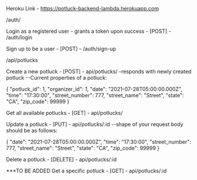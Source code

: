 Heroku Link - https://potluck-backend-lambda.herokuapp.com

/auth/

Login as a registered user - grants a token upon success - [POST] - /auth/login

Sign up to be a user - [POST] - /auth/sign-up

/api/potlucks

Create a new potluck - [POST] - api/potlucks/
-responds with newly created potluck
--Current properties of a potluck:

  {
    "potluck_id": 1,
    "organizer_id": 1,
    "date": "2021-07-28T05:00:00.000Z",
    "time": "17:30:00",
    "street_number": 777,
    "street_name": "Street",
    "state": "CA",
    "zip_code": 99999
  }

Get all available potlucks - [GET] - api/potlucks/

Update a potluck - [PUT] - api/potlucks/:id
--shape of your request body should be as follows:

{
  "date": "2021-07-28T05:00:00.000Z",
  "time": "17:30:00",
  "street_number": 777,
  "street_name": "Street",
  "state": "CA",
  "zip_code": 99999
}

Delete a potluck - [DELETE] - api/potlucks/:id




***TO BE ADDED
Get a specific potluck - [GET] - api/potlucks/:id